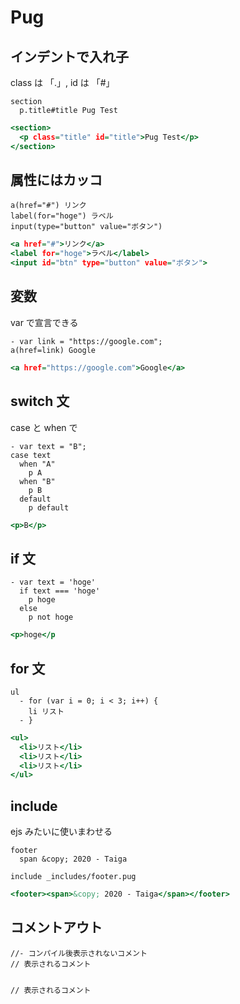 # Pug

## インデントで入れ子

class は 「.」, id は 「#」

```:index.pug
section
  p.title#title Pug Test
```

```:index.html
<section>
  <p class="title" id="title">Pug Test</p>
</section>

```

## 属性にはカッコ

```:index.pug
a(href="#") リンク
label(for="hoge") ラベル
input(type="button" value="ボタン")
```

```:index.html
<a href="#">リンク</a>
<label for="hoge">ラベル</label>
<input id="btn" type="button" value="ボタン">
```

## 変数

var で宣言できる

```:index.pug
- var link = "https://google.com";
a(href=link) Google
```

```:index.html
<a href="https://google.com">Google</a>
```

## switch 文

case と when で

```:index.pug
- var text = "B";
case text
  when "A"
    p A
  when "B"
    p B
  default
    p default
```

```:index.html
<p>B</p>
```

## if 文

```:index.pug
- var text = 'hoge'
  if text === 'hoge'
    p hoge
  else
    p not hoge
```

```:index.html
<p>hoge</p
```

## for 文

```:index.pug
ul
  - for (var i = 0; i < 3; i++) {
    li リスト
  - }
```

```:index.html
<ul>
  <li>リスト</li>
  <li>リスト</li>
  <li>リスト</li>
</ul>
```

## include

ejs みたいに使いまわせる

```:_includes/footer.pug
footer
  span &copy; 2020 - Taiga
```

```:index.pug
include _includes/footer.pug
```

```:index.html
<footer><span>&copy; 2020 - Taiga</span></footer>
```

## コメントアウト

```:index.pug
//- コンパイル後表示されないコメント
// 表示されるコメント
```

```:index.html

// 表示されるコメント
```
